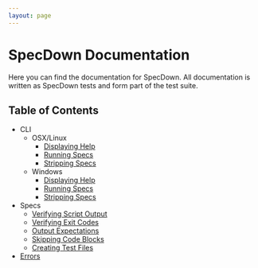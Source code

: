 ```yaml
---
layout: page
---
```


# SpecDown Documentation

Here you can find the documentation for SpecDown.
All documentation is written as SpecDown tests and form part of the test suite.

## Table of Contents

- CLI
  - OSX/Linux
    - [Displaying Help](cli/display_help.md)
    - [Running Specs](cli/running_specs.md)
    - [Stripping Specs](cli/stripping_specs.md)
  - Windows
    - [Displaying Help](cli/display_help_windows.md)
    - [Running Specs](cli/running_specs_windows.md)
    - [Stripping Specs](cli/stripping_specs_windows.md)
- Specs
  - [Verifying Script Output](specs/verifying_script_output.md)
  - [Verifying Exit Codes](specs/verifying_exit_codes.md)
  - [Output Expectations](specs/output_expectations.md)
  - [Skipping Code Blocks](specs/skipping_code_blocks.md)
  - [Creating Test Files](specs/creating_test_files.md)
- [Errors](errors.md)

